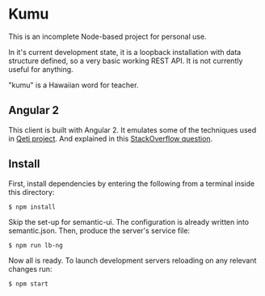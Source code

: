 # Kumu

This is an incomplete Node-based project for personal use.

In it's current development state, it is a loopback installation with data structure defined, so a very basic working REST API. It is not currently useful for anything.

"kumu" is a Hawaiian word for teacher.

## Angular 2

This client is built with Angular 2. It emulates some of the techniques used in [Qeti project](https://github.com/Qeti/Qeti). And explained in this [StackOverflow question](http://stackoverflow.com/questions/34843235/is-it-possible-to-generate-services-for-angular2-from-loopback).

## Install

First, install dependencies by entering the following from a terminal inside this directory:
```
$ npm install
```
Skip the set-up for semantic-ui. The configuration is already written into semantic.json. Then, produce the server's service file:
```
$ npm run lb-ng
```
Now all is ready. To launch development servers reloading on any relevant changes run:
```
$ npm start
```
